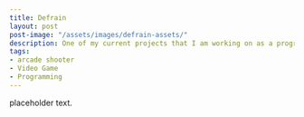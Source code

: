 ```yaml
---
title: Defrain
layout: post
post-image: "/assets/images/defrain-assets/"
description: One of my current projects that I am working on as a programmer on a team.
tags:
- arcade shooter
- Video Game
- Programming
---
```


placeholder text.